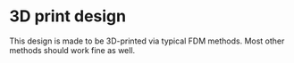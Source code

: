 # 3D print design

This design is made to be 3D-printed via typical FDM methods.
Most other methods should work fine as well.